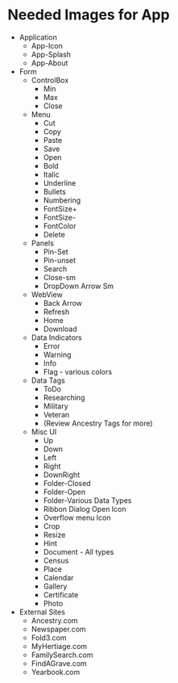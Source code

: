﻿# Needed Images for App

* Application
  * App-Icon
  * App-Splash
  * App-About
* Form
  * ControlBox
    * Min
    * Max
    * Close
  * Menu
    * Cut
    * Copy
    * Paste
    * Save
    * Open
    * Bold
    * Italic
    * Underline
    * Bullets
    * Numbering
    * FontSize+
    * FontSize-
    * FontColor
    * Delete
  * Panels
    * Pin-Set
    * Pin-unset
    * Search
    * Close-sm
    * DropDown Arrow Sm
  * WebView
    * Back Arrow
    * Refresh
    * Home
    * Download
  * Data Indicators
    * Error
    * Warning
    * Info
    * Flag - various colors
  * Data Tags
    * ToDo
    * Researching
    * Military
    * Veteran
    * (Review Ancestry Tags for more)
  * Misc UI
    * Up
    * Down
    * Left
    * Right
    * DownRight
    * Folder-Closed
    * Folder-Open
    * Folder-Various Data Types
    * Ribbon Dialog Open Icon
    * Overflow menu Icon
    * Crop
    * Resize
    * Hint
    * Document - All types
    * Census
    * Place
    * Calendar
    * Gallery
    * Certificate
    * Photo
* External Sites
  * Ancestry.com
  * Newspaper.com
  * Fold3.com
  * MyHertiage.com
  * FamilySearch.com
  * FindAGrave.com
  * Yearbook.com